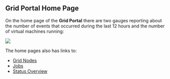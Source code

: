 ## Grid Portal Home Page

On the home page of the **Grid Portal** there are two gauges reporting about the number of events that occurred during the last 12 hours and the number of virtual machines running:

![](Gauges.png)

The home pages also has links to:
- [Grid Nodes](../GridNodes/GridNodes.md)
- [Jobs](../Jobs/Jobs.md)
- [Status Overview](../StatusOverview/StatusOverview.md)
